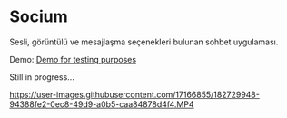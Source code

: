 # Socium

Sesli, görüntülü ve mesajlaşma seçenekleri bulunan sohbet uygulaması.

Demo: [Demo for testing purposes](https://sociumflutter.vercel.app)

Still in progress...

https://user-images.githubusercontent.com/17166855/182729948-94388fe2-0ec8-49d9-a0b5-caa84878d4f4.MP4

